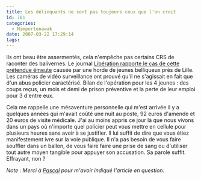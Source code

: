 ```yaml
---
title: Les délinquants ne sont pas toujours ceux que l'on croit
id: 701
categories:
  - Nimportenawak
date: 2007-03-22 17:29:14
tags:
---
```


Ils ont beau être assermentés, cela n'empêche pas certains CRS de raconter des balivernes. Le journal [Libération rapporte le cas de cette prétendue émeute](http://www.liberation.fr/actualite/societe/220767.FR.php) causée par une horde de jeunes belliqueux près de Lille. Les caméras de vidéo surveillance ont prouvé qu'il ne s'agissait en fait que d'un abus policier caractérisé. Bilan de l'opération pour les 4 jeunes&nbsp;: des coups reçus, un mois et demi de prison préventive et la perte de leur emploi pour 3 d'entre eux.

Cela me rappelle une mésaventure personnelle qui m'est arrivée il y a quelques années qui m'avait coûté une nuit au poste, 92 euros d'amende et 20 euros de visite médicale. J'ai au moins appris ce jour là que nous vivons dans un pays où n'importe quel policier peut vous mettre en cellule pour plusieurs heures sans avoir à se justifier. Il lui suffit de dire que vous étiez manifestement ivre sur la voie publique. Il n'a pas besoin de vous faire souffler dans un ballon, de vous faire faire une prise de sang ou d'utiliser tout autre moyen tangible pour appuyer son accusation. Sa parole suffit. Effrayant, non&nbsp;?

_Note&nbsp;: Merci à [Pascal](http://pascalduverge.canalblog.com/) pour m'avoir indiqué l'article en question._
